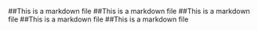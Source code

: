 ##This is a markdown file
##This is a markdown file
##This is a markdown file
##This is a markdown file
##This is a markdown file
